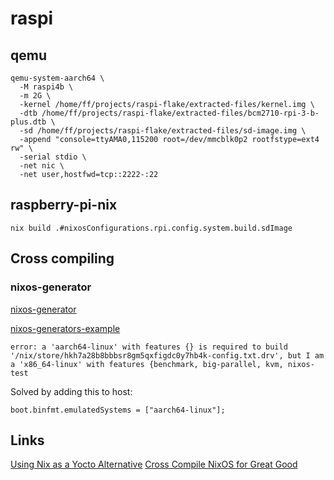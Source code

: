 # raspi

## qemu

```shell
qemu-system-aarch64 \
  -M raspi4b \
  -m 2G \
  -kernel /home/ff/projects/raspi-flake/extracted-files/kernel.img \
  -dtb /home/ff/projects/raspi-flake/extracted-files/bcm2710-rpi-3-b-plus.dtb \
  -sd /home/ff/projects/raspi-flake/extracted-files/sd-image.img \
  -append "console=ttyAMA0,115200 root=/dev/mmcblk0p2 rootfstype=ext4 rw" \
  -serial stdio \
  -net nic \
  -net user,hostfwd=tcp::2222-:22
```

## raspberry-pi-nix

`nix build .#nixosConfigurations.rpi.config.system.build.sdImage`

## Cross compiling

### nixos-generator

[nixos-generator][nixos-generators-link]

[nixos-generators-example][nixos-generators-example-link]

`error: a 'aarch64-linux' with features {} is required to build '/nix/store/hkh7a28b8bbbsr8gm5qxfigdc0y7hb4k-config.txt.drv', but I am a 'x86_64-linux' with features {benchmark, big-parallel, kvm, nixos-test`

Solved by adding this to host:

`boot.binfmt.emulatedSystems = ["aarch64-linux"];`

## Links

[Using Nix as a Yocto Alternative][yocto-link]
[Cross Compile NixOS for Great Good][artemis-link]

[nixos-generators-link]: https://github.com/nix-community/nixos-generators
[yocto-link]: https://www.kdab.com/using-nix-as-a-yocto-alternative/
[artemis-link]: https://artemis.sh/2023/06/06/cross-compile-nixos-for-great-good.html
[nixos-generators-example-link]: https://github.com/jason-m/whydoesnothing.work/blob/main/episode-5/flake.nix
